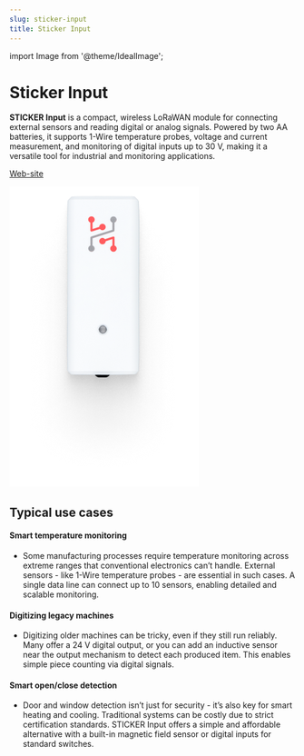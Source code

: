```yaml
---
slug: sticker-input
title: Sticker Input
---
```

import Image from '@theme/IdealImage';

# Sticker Input

**STICKER Input** is a compact, wireless LoRaWAN module for connecting external sensors and reading digital or analog signals. Powered by two AA batteries, it supports 1-Wire temperature probes, voltage and current measurement, and monitoring of digital inputs up to 30 V, making it a versatile tool for industrial and monitoring applications.

[Web-site](https://www.hardwario.com/sticker/input)

![Sticker Input](sticker-input-top.png)

## Typical use cases

#### Smart temperature monitoring
- Some manufacturing processes require temperature monitoring across extreme ranges that conventional electronics can’t handle. External sensors - like 1-Wire temperature probes - are essential in such cases. A single data line can connect up to 10 sensors, enabling detailed and scalable monitoring.

#### Digitizing legacy machines
- Digitizing older machines can be tricky, even if they still run reliably. Many offer a 24 V digital output, or you can add an inductive sensor near the output mechanism to detect each produced item. This enables simple piece counting via digital signals.

#### Smart open/close detection
- Door and window detection isn’t just for security - it’s also key for smart heating and cooling. Traditional systems can be costly due to strict certification standards. STICKER Input offers a simple and affordable alternative with a built-in magnetic field sensor or digital inputs for standard switches.